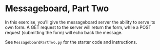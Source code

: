 # Messageboard, Part Two

In this exercise, you'll give the messageboard server the ability to serve
its own form. A GET request to the server will return the form, while a POST
request (submitting the form) will echo back the message.

See `MessageboardPartTwo.py` for the starter code and instructions.

